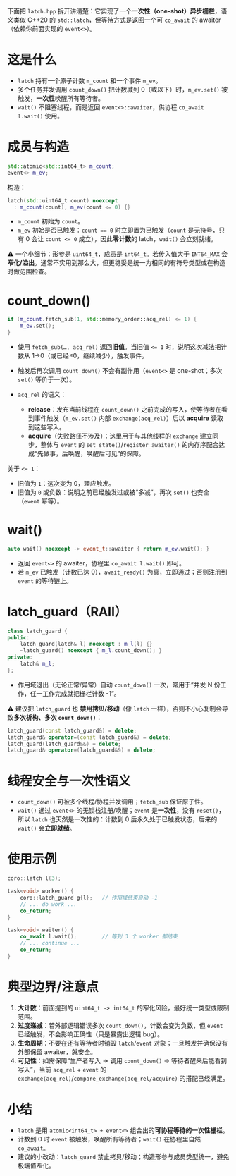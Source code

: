 下面把 `latch.hpp` 拆开讲清楚：它实现了一个**一次性（one-shot）异步栅栏**，语义类似 C++20 的 `std::latch`，但等待方式是返回一个可 `co_await` 的 awaiter（依赖你前面实现的 `event<>`）。

# 这是什么

* `latch` 持有一个原子计数 `m_count` 和一个事件 `m_ev`。
* 多个任务并发调用 `count_down()` 把计数减到 0（或以下）时，`m_ev.set()` 被触发，**一次性**唤醒所有等待者。
* `wait()` 不阻塞线程，而是返回 `event<>::awaiter`，供协程 `co_await l.wait()` 使用。

# 成员与构造

```cpp
std::atomic<std::int64_t> m_count;
event<> m_ev;
```

构造：

```cpp
latch(std::uint64_t count) noexcept
  : m_count(count), m_ev(count <= 0) {}
```

* `m_count` 初始为 `count`。
* `m_ev` 初始是否已触发：`count == 0` 时立即置为已触发（`count` 是无符号，只有 0 会让 `count <= 0` 成立），因此**零计数**的 latch，`wait()` 会立刻就绪。

⚠️ 一个小细节：形参是 `uint64_t`，成员是 `int64_t`。若传入值大于 `INT64_MAX` 会**窄化/溢出**。通常不实用到那么大，但更稳妥是统一为相同的有符号类型或在构造时做范围检查。

# count\_down()

```cpp
if (m_count.fetch_sub(1, std::memory_order::acq_rel) <= 1) {
    m_ev.set();
}
```

* 使用 `fetch_sub(…, acq_rel)` 返回**旧值**。当旧值 `<= 1` 时，说明这次减法把计数从 1→0（或已经≤0，继续减少），触发事件。
* 触发后再次调用 `count_down()` 不会有副作用（`event<>` 是 one-shot；多次 `set()` 等价于一次）。
* `acq_rel` 的语义：

  * **release**：发布当前线程在 `count_down()` 之前完成的写入，使等待者在看到事件触发（`m_ev.set()` 内部 `exchange(acq_rel)`）后以 **acquire** 读取到这些写入。
  * **acquire**（失败路径不涉及）：这里用于与其他线程的 `exchange` 建立同步，整体与 `event` 的 `set_state()`/`register_awaiter()` 的内存序配合达成“先做事，后唤醒，唤醒后可见”的保障。

关于 `<= 1`：

* 旧值为 `1`：这次变为 0，理应触发。
* 旧值为 `0` 或负数：说明之前已经触发过或被“多减”，再次 `set()` 也安全（`event` 幂等）。

# wait()

```cpp
auto wait() noexcept -> event_t::awaiter { return m_ev.wait(); }
```

* 返回 `event<>` 的 awaiter，协程里 `co_await l.wait()` 即可。
* 若 `m_ev` 已触发（计数已达 0），`await_ready()` 为真，立即通过；否则注册到 `event` 的等待链上。

# latch\_guard（RAII）

```cpp
class latch_guard {
public:
    latch_guard(latch& l) noexcept : m_l(l) {}
    ~latch_guard() noexcept { m_l.count_down(); }
private:
    latch& m_l;
};
```

* 作用域退出（无论正常/异常）自动 `count_down()` 一次，常用于“并发 N 份工作，任一工作完成就把栅栏计数 -1”。

⚠️ 建议把 `latch_guard` 也 **禁用拷贝/移动**（像 `latch` 一样），否则不小心复制会导致**多次析构、多次 `count_down()`**：

```cpp
latch_guard(const latch_guard&) = delete;
latch_guard& operator=(const latch_guard&) = delete;
latch_guard(latch_guard&&) = delete;
latch_guard& operator=(latch_guard&&) = delete;
```

# 线程安全与一次性语义

* `count_down()` 可被多个线程/协程并发调用；`fetch_sub` 保证原子性。
* `wait()` 通过 `event<>` 的无锁栈注册/唤醒；`event` 是**一次性**，没有 `reset()`，所以 `latch` 也天然是一次性的：计数到 0 后永久处于已触发状态，后来的 `wait()` 会**立即就绪**。

# 使用示例

```cpp
coro::latch l(3);

task<void> worker() {
    coro::latch_guard g{l};   // 作用域结束自动 -1
    // ... do work ...
    co_return;
}

task<void> waiter() {
    co_await l.wait();        // 等到 3 个 worker 都结束
    // ... continue ...
    co_return;
}
```

# 典型边界/注意点

1. **大计数**：前面提到的 `uint64_t -> int64_t` 的窄化风险，最好统一类型或限制范围。
2. **过度递减**：若外部逻辑错误多次 `count_down()`，计数会变为负数，但 `event` 已经触发，不会影响正确性（只是暴露出逻辑 bug）。
3. **生命周期**：不要在还有等待者时销毁 `latch`/`event` 对象；一旦触发并确保没有外部保留 awaiter，就安全。
4. **可见性**：如需保障“生产者写入 → 调用 `count_down()` → 等待者醒来后能看到写入”，当前 `acq_rel` + `event` 的 `exchange(acq_rel)`/`compare_exchange(acq_rel/acquire)` 的搭配已经满足。

# 小结

* `latch` 是用 `atomic<int64_t> + event<>` 组合出的**可协程等待的一次性栅栏**。
* 计数到 0 时 `event` 被触发，唤醒所有等待者；`wait()` 在协程里自然 `co_await`。
* 建议的小改动：`latch_guard` 禁止拷贝/移动；构造形参与成员类型统一，避免极端值窄化。
